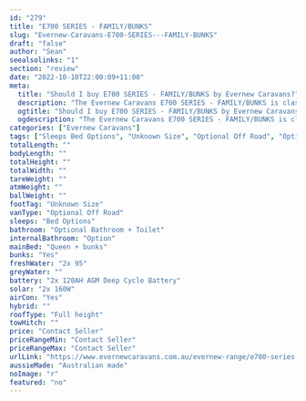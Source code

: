 ```yaml
---
id: "279"
title: "E700 SERIES - FAMILY/BUNKS"
slug: "Evernew-Caravans-E700-SERIES---FAMILY-BUNKS"
draft: "false"
author: "Sean"
seealsolinks: "1"
section: "review"
date: "2022-10-10T22:00:09+11:00"
meta:
  title: "Should I buy E700 SERIES - FAMILY/BUNKS by Evernew Caravans?"
  description: "The Evernew Caravans E700 SERIES - FAMILY/BUNKS is classed as Optional Off Road, and sleeps Bed Options people. It is Australian made and comes in at Unknown Size. It generally has Optional Bathroom + Toilet."
  ogtitle: "Should I buy E700 SERIES - FAMILY/BUNKS by Evernew Caravans?"
  ogdescription: "The Evernew Caravans E700 SERIES - FAMILY/BUNKS is classed as Optional Off Road, and sleeps Bed Options people. It is Australian made and comes in at Unknown Size. It generally has Optional Bathroom + Toilet."
categories: ["Evernew Caravans"]
tags: ["Sleeps Bed Options", "Unknown Size", "Optional Off Road", "Optional Bathroom + Toilet", "Full height", "Price Unknown", "Australian made"]
totalLength: ""
bodyLength: ""
totalHeight: ""
totalWidth: ""
tareWeight: ""
atmWeight: ""
ballWeight: ""
footTag: "Unknown Size"
vanType: "Optional Off Road"
sleeps: "Bed Options"
bathroom: "Optional Bathroom + Toilet"
internalBathroom: "Option"
mainBed: "Queen + bunks"
bunks: "Yes"
freshWater: "2x 95"
greyWater: ""
battery: "2x 120AH AGM Deep Cycle Battery"
solar: "2x 160W"
airCon: "Yes"
hybrid: ""
roofType: "Full height"
towHitch: ""
price: "Contact Seller"
priceRangeMin: "Contact Seller"
priceRangeMax: "Contact Seller"
urlLink: "https://www.evernewcaravans.com.au/evernew-range/e700-series-family-bunks"
aussieMade: "Australian made"
noImage: "r"
featured: "no"
---
```

